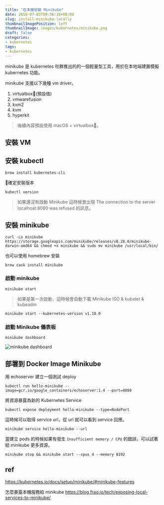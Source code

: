 ```yaml
---
title: "在本機安裝 Minikube"
date: 2018-07-03T09:56:18+08:00
slug: install-minikube-locally
thumbnailImagePosition: left
thumbnailImage: images/kubernetes/minikube.png
draft: false
categories:
- kubernetes
tags:
- kubernetes
---
```

minikube 是 kubernetes 社群推出的的一個輕量型工具，用於在本地端建置模擬 kubernetes 功能。

<!--more-->
minikube 支援以下幾種 vm driver。

1. virtualbox(預設值)
2. vmwarefusion
3. kvm2
4. kvm
5. hyperkit

> 後續內容預設使用 macOS + virtualbox。

## 安裝 VM

## 安裝 kubectl

```text
brew install kubernetes-cli
```

確定安裝版本

```text
kubectl version
```
> 如果還沒有啟動 Minikube 這時候會出現 The connection to the server localhost:8080 was refused 的訊息。

## 安裝 minikube

```text
curl -Lo minikube https://storage.googleapis.com/minikube/releases/v0.28.0/minikube-darwin-amd64 && chmod +x minikube && sudo mv minikube /usr/local/bin/
```
也可以使用 homebrew 安裝

```text
brew cask install minikube
```

### 啟動 minikube

```
minikube start
```
> 如果是第一次啟動，這時候會自動下載 Minikube ISO & kubelet & kubeadm
```
minikube start --kubernetes-version v1.10.0
```
### 啟動 Minikube 儀表板

```
minikube dashboard
```

![minikube dashboard](/images/kubernetes/minikube-dashboard.png)

## 部署到 Docker Image Minikube

用 echoserver 建立一個測試 deploy

```text
kubectl run hello-minikube --image=gcr.io/google_containers/echoserver:1.4 --port=8080
```

將資源暴露為新的 Kubernetes Service

```text
kubectl expose deployment hello-minikube --type=NodePort
```

這時候可以取得 service url，從 url 就可以看到 service 回應。

```text
minikube service hello-minikube --url
```

當建立 pods 的時候如果有發生 `Insufficient memory / CPU` 的錯誤，可以試著給 minikube 更多資源。

```text
minikube stop && minikube start --cpus 4 --memory 8192
```

<!-- >這並不代表 service 這樣做就可以對外公開，而是只有在 minikube 上面本機檢視。 -->

## ref

<https://kubernetes.io/docs/setup/minikube/#minikube-features>

怎麼暴露本機服務給 minikube
<https://blog.fraq.io/tech/exposing-local-services-to-minikube/>